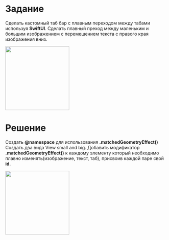 # Задание
Сделать кастомный таб бар с плавным переходом между табами используя **SwiftUI**.
Сделать плавный преход между маленьким и большим изображением c перемешением текста с правого края изображения вниз.

<img src="https://disk.yandex.ru/i/8ur-UhjnnVZ7Nw" width="200">

# Решение
Создать **@namespace** для использования **.matchedGeometryEffect()**
Создать два вида View small and big.
Добавить модификатор **.matchedGeometryEffect()** к каждому элементу который необходимо плавно изменять(изображение, текст, таб), присвоив каждой паре свой **id**.

<img src="https://disk.yandex.ru/i/KTTh7KNi7IRXlA" width="200">


